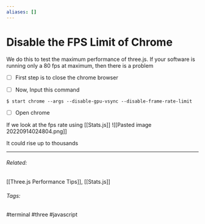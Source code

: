 ```yaml
---
aliases: []
---
```

# Disable the FPS Limit of Chrome
We do this to test the maximum performance of three.js. If your software is running only a 80 fps at maximum, then there is a problem

- [ ] First step is to close the chrome browser

- [ ] Now, Input this command 

```shell
$ start chrome --args --disable-gpu-vsync --disable-frame-rate-limit
```

- [ ] Open chrome

If we look at the fps rate using [[Stats.js]]
![[Pasted image 20220914024804.png]]

It could rise up to thousands

---
###### Related: 
[[Three.js Performance Tips]], [[Stats.js]]
###### Tags:
#terminal #three #javascript 